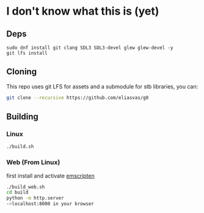 # I don't know what this is (yet)

## Deps
```terminal
sudo dnf install git clang SDL3 SDL3-devel glew glew-devel -y
git lfs install
```
## Cloning
This repo uses git LFS for assets and a submodule for stb libraries, you can:
```bash
git clone --recursive https://github.com/eliasvas/g0
```
## Building
### Linux
```bash
./build.sh
```
### Web (From Linux)
first install and activate [emscripten](https://emscripten.org/docs/getting_started/downloads.html)
```bash
./build_web.sh
cd build
python -m http.server
->localhost:8000 in your browser
```
